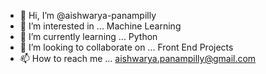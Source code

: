 - 👋 Hi, I’m @aishwarya-panampilly
- 👀 I’m interested in ... Machine Learning
- 🌱 I’m currently learning ... Python
- 💞️ I’m looking to collaborate on ... Front End Projects
- 📫 How to reach me ... aishwarya.panampilly@gmail.com

<!---
aishwarya-panampilly/aishwarya-panampilly is a ✨ special ✨ repository because its `README.md` (this file) appears on your GitHub profile.
You can click the Preview link to take a look at your changes.
--->
